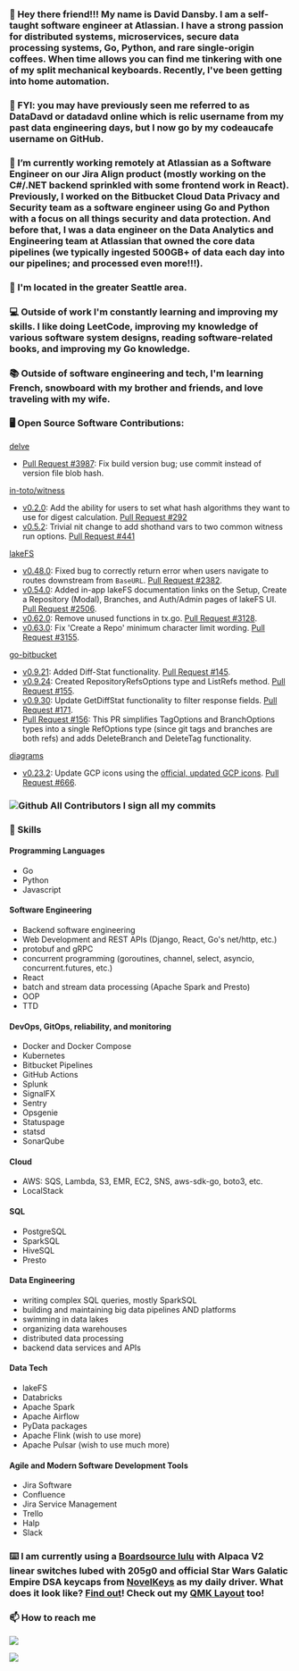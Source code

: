 ### 👋 Hey there friend!!! My name is **David Dansby**. I am a self-taught software engineer at Atlassian. I have a strong passion for distributed systems, microservices, secure data processing systems, Go, Python, and rare single-origin coffees. When time allows you can find me tinkering with one of my split mechanical keyboards. Recently, I've been getting into home automation. 

### 📰 FYI: you may have previously seen me referred to as DataDavd or datadavd online which is relic username from my past data engineering days, but I now go by my codeaucafe username on GitHub. 

### 💪 I’m currently working remotely at Atlassian as a Software Engineer on our Jira Align product (mostly working on the C#/.NET backend sprinkled with some frontend work in React). Previously, I worked on the Bitbucket Cloud Data Privacy and Security team as a software engineer using Go and Python with a focus on all things security and data protection. And before that, I was a data engineer on the Data Analytics and Engineering team at Atlassian that owned the core data pipelines (we typically ingested 500GB+ of data each day into our pipelines; and processed even more!!!). 

### :mount_fuji: I'm located in the greater Seattle area.

### 💻 Outside of work I'm constantly learning and improving my skills. I like doing LeetCode, improving my knowledge of various software system designs, reading software-related books, and improving my Go knowledge.

### 📚 Outside of software engineering and tech, I'm learning French, snowboard with my brother and friends, and love traveling with my wife.

### :desktop_computer: Open Source Software Contributions:
[delve](https://github.com/go-delve/delve)
- [Pull Request #3987](https://github.com/go-delve/delve/pull/3987): Fix build version bug; use commit instead of version file blob hash.

[in-toto/witness](https://github.com/in-toto/witness)
- [v0.2.0](https://github.com/in-toto/witness/releases/tag/v0.2.0): Add the ability for users to set what hash algorithms they want to use for digest calculation. [Pull Request #292](https://github.com/in-toto/witness/pull/292)
- [v0.5.2](https://github.com/in-toto/witness/releases/tag/v0.5.2): Trivial nit change to add shothand vars to two common witness run options. [Pull Request #441](https://github.com/in-toto/witness/pull/441)

[lakeFS](https://github.com/treeverse/lakeFS)
- [v0.48.0](https://github.com/treeverse/lakeFS/releases/tag/v0.48.0): Fixed bug to correctly return error when users navigate to routes downstream from `BaseURL`. [Pull Request #2382](https://github.com/treeverse/lakeFS/pull/2382).
- [v0.54.0](https://github.com/treeverse/lakeFS/releases/tag/v0.54.0): Added in-app lakeFS documentation links on the Setup, Create a Repository (Modal), Branches, and Auth/Admin pages of lakeFS UI. [Pull Request #2506](https://github.com/treeverse/lakeFS/pull/2506).
- [v0.62.0](https://github.com/treeverse/lakeFS/releases/tag/v0.62.0): Remove unused functions in tx.go. [Pull Request #3128](https://github.com/treeverse/lakeFS/pull/3128).
- [v0.63.0](https://github.com/treeverse/lakeFS/releases/tag/v0.63.0): Fix 'Create a Repo' minimum character limit wording. [Pull Request #3155](https://github.com/treeverse/lakeFS/pull/3155).

[go-bitbucket](https://github.com/ktrysmt/go-bitbucket)
- [v0.9.21](https://github.com/ktrysmt/go-bitbucket/releases/tag/v0.9.21): Added Diff-Stat functionality. [Pull Request #145](https://github.com/ktrysmt/go-bitbucket/pull/145).
- [v0.9.24](https://github.com/ktrysmt/go-bitbucket/releases/tag/v0.9.24): Created RepositoryRefsOptions type and ListRefs method. [Pull Request #155](https://github.com/ktrysmt/go-bitbucket/pull/155).
- [v0.9.30](https://github.com/ktrysmt/go-bitbucket/releases/tag/v0.9.30): Update GetDiffStat functionality to filter response fields. [Pull Request #171](https://github.com/ktrysmt/go-bitbucket/pull/171).
- [Pull Request #156](https://github.com/ktrysmt/go-bitbucket/pull/156): This PR simplifies TagOptions and BranchOptions types into a single RefOptions type (since git tags and branches are both refs) and adds DeleteBranch and DeleteTag functionality.

[diagrams](https://github.com/mingrammer/diagrams)
- [v0.23.2](https://github.com/mingrammer/diagrams/discussions/828#discussioncomment-4673351): Update GCP icons using the [official, updated GCP icons](https://cloud.google.com/icons). [Pull Request #666](https://github.com/mingrammer/diagrams/pull/666).

### ![Github All Contributors](https://img.shields.io/badge/codeaucafe-Verified-brightgreen) I sign all my commits

### 🚀 Skills
#### Programming Languages
- Go
- Python
- Javascript
#### Software Engineering
- Backend software engineering
- Web Development and REST APIs (Django, React, Go's net/http, etc.)
- protobuf and gRPC
- concurrent programming (goroutines, channel, select, asyncio, concurrent.futures, etc.)
- React
- batch and stream data processing (Apache Spark and Presto)
- OOP
- TTD
#### DevOps, GitOps, reliability, and monitoring
- Docker and Docker Compose
- Kubernetes
- Bitbucket Pipelines
- GitHub Actions
- Splunk
- SignalFX
- Sentry
- Opsgenie
- Statuspage
- statsd
- SonarQube
#### Cloud
- AWS: SQS, Lambda, S3, EMR, EC2, SNS, aws-sdk-go, boto3, etc.
- LocalStack
#### SQL
- PostgreSQL
- SparkSQL
- HiveSQL
- Presto
#### Data Engineering
- writing complex SQL queries, mostly SparkSQL
- building and maintaining big data pipelines AND platforms
- swimming in data lakes
- organizing data warehouses
- distributed data processing
- backend data services and APIs
#### Data Tech
- lakeFS
- Databricks
- Apache Spark
- Apache Airflow
- PyData packages
- Apache Flink (wish to use more)
- Apache Pulsar (wish to use much more)
#### Agile and Modern Software Development Tools
- Jira Software
- Confluence
- Jira Service Management
- Trello
- Halp
- Slack

### ⌨️ I am currently using a [Boardsource lulu](https://boardsource.xyz/store/61d0b772319a1f3cc53ba2fb) with Alpaca V2 linear switches lubed with 205g0 and official Star Wars Galatic Empire DSA keycaps from [NovelKeys](https://novelkeys.com/products/star-wars-galactic-empire-dsa-keycap-set) as my daily driver. What does it look like? [Find out](https://imgur.com/a/aZB5aaT)! Check out my [QMK Layout](https://github.com/DataDavD/qmk_firmware/blob/ddansby/lulu-keymap/keyboards/boardsource/lulu/keymaps/datadavd/keymap.c) too!

### 📫 How to reach me
<a href="https://www.linkedin.com/in/davidldansby/"><img src="https://img.shields.io/badge/LinkedIn-0077B5?style=for-the-badge&logo=linkedin&logoColor=white"></a>

![](https://github-readme-stats.vercel.app/api?username=codeaucafe&show_icons=true&theme=radical)

<!--
**DataDavD/DataDavD** is a ✨ _special_ ✨ repository because its `README.md` (this file) appears on your GitHub profile.

Here are some ideas to get you started:

- 🔭 I’m currently working on ...
- 🌱 I’m currently learning ...
- 👯 I’m looking to collaborate on ...
- 🤔 I’m looking for help with ...
- 💬 Ask me about ...
- 📫 How to reach me: ...
- 😄 Pronouns: ...
- ⚡ Fun fact: ...
-->
